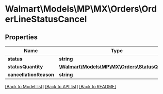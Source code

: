 # Walmart\Models\MP\MX\Orders\OrderLineStatusCancel

## Properties

Name | Type | Description | Notes
------------ | ------------- | ------------- | -------------
**status** | **string** |  | [optional]
**statusQuantity** | [**\Walmart\Models\MP\MX\Orders\StatusQuantity**](StatusQuantity.md) |  | [optional]
**cancellationReason** | **string** |  | [optional]


[[Back to Model list]](./) [[Back to API list]](../../../../../README.md#supported-apis) [[Back to README]](../../../../../README.md)

